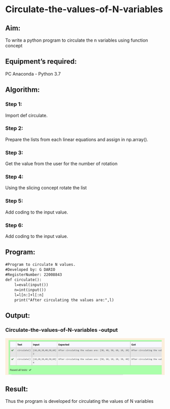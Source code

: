 # Circulate-the-values-of-N-variables
## Aim:
To write a python program to circulate the n variables using function concept
## Equipment’s required:
PC
Anaconda - Python 3.7
## Algorithm: 
### Step 1:
Import def circulate.
### Step 2: 
Prepare the lists from each linear equations and assign in np.array().
### Step 3: 
Get the value from the user for the number of rotation
### Step 4: 
Using the slicing concept rotate the list

### Step 5: 
Add coding to the input value.
### Step 6: 
Add coding to the input value.
## Program:
```
#Program to circulate N values.
#Developed by: G DARIO 
#RegisterNumber: 22008843
def circulate():
    l=eval(input())
    n=int(input())
    l=l[n:]+l[:n]
    print("After circulating the values are:",l)
```
## Output:
### Circulate-the-values-of-N-variables -output
![Circulate-the-values-of-N-variables-output](./images/output(circulate).png)

## Result:
Thus the program is developed for circulating the values of N variables 
